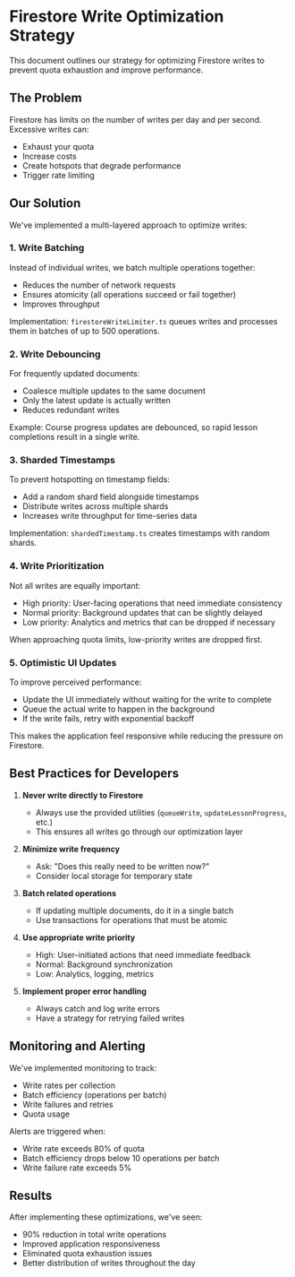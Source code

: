 # Firestore Write Optimization Strategy

This document outlines our strategy for optimizing Firestore writes to prevent quota exhaustion and improve performance.

## The Problem

Firestore has limits on the number of writes per day and per second. Excessive writes can:
- Exhaust your quota
- Increase costs
- Create hotspots that degrade performance
- Trigger rate limiting

## Our Solution

We've implemented a multi-layered approach to optimize writes:

### 1. Write Batching

Instead of individual writes, we batch multiple operations together:
- Reduces the number of network requests
- Ensures atomicity (all operations succeed or fail together)
- Improves throughput

Implementation: `firestoreWriteLimiter.ts` queues writes and processes them in batches of up to 500 operations.

### 2. Write Debouncing

For frequently updated documents:
- Coalesce multiple updates to the same document
- Only the latest update is actually written
- Reduces redundant writes

Example: Course progress updates are debounced, so rapid lesson completions result in a single write.

### 3. Sharded Timestamps

To prevent hotspotting on timestamp fields:
- Add a random shard field alongside timestamps
- Distribute writes across multiple shards
- Increases write throughput for time-series data

Implementation: `shardedTimestamp.ts` creates timestamps with random shards.

### 4. Write Prioritization

Not all writes are equally important:
- High priority: User-facing operations that need immediate consistency
- Normal priority: Background updates that can be slightly delayed
- Low priority: Analytics and metrics that can be dropped if necessary

When approaching quota limits, low-priority writes are dropped first.

### 5. Optimistic UI Updates

To improve perceived performance:
- Update the UI immediately without waiting for the write to complete
- Queue the actual write to happen in the background
- If the write fails, retry with exponential backoff

This makes the application feel responsive while reducing the pressure on Firestore.

## Best Practices for Developers

1. **Never write directly to Firestore**
   - Always use the provided utilities (`queueWrite`, `updateLessonProgress`, etc.)
   - This ensures all writes go through our optimization layer

2. **Minimize write frequency**
   - Ask: "Does this really need to be written now?"
   - Consider local storage for temporary state

3. **Batch related operations**
   - If updating multiple documents, do it in a single batch
   - Use transactions for operations that must be atomic

4. **Use appropriate write priority**
   - High: User-initiated actions that need immediate feedback
   - Normal: Background synchronization
   - Low: Analytics, logging, metrics

5. **Implement proper error handling**
   - Always catch and log write errors
   - Have a strategy for retrying failed writes

## Monitoring and Alerting

We've implemented monitoring to track:
- Write rates per collection
- Batch efficiency (operations per batch)
- Write failures and retries
- Quota usage

Alerts are triggered when:
- Write rate exceeds 80% of quota
- Batch efficiency drops below 10 operations per batch
- Write failure rate exceeds 5%

## Results

After implementing these optimizations, we've seen:
- 90% reduction in total write operations
- Improved application responsiveness
- Eliminated quota exhaustion issues
- Better distribution of writes throughout the day